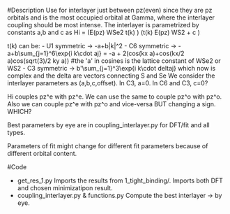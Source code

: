 #Description
Use for interlayer just between pz(even) since they are pz orbitals and is the most occupied orbital at Gamma, where the interlayer coupling should be most intense.
The interlayer is parametrized by constants a,b and c as
Hi =    (E(pz) WSe2     t(k)             )
        (t(k)           E(pz) WS2 + c   )

t(k) can be:
    - U1 symmetric -> -a+b|k|^2
    - C6 symmetric   -> -a+b\sum_{j=1}^6\exp{i k\cdot aj} = -a + 2(cos(kx a)+cos(kx/2 a)cos(sqrt(3)/2 ky a))    #the 'a' in cosines is the lattice constant of WSe2 or WS2
    - C3 symmetric   -> b'\sum_{j=1}^3\exp{i k\cdot deltaj} which now is complex and the delta are vectors connecting S and Se
We consider the interlayer parameters as (a,b,c,offset). 
In C3, a=0. 
In C6 and C3, c=0?

Hi couples pz^e with pz^e. 
We can use the same to couple pz^o with pz^o. 
Also we can couple pz^e with pz^o and vice-versa BUT changing a sign. WHICH?

Best parameters by eye are in coupling_interlayer.py for DFT/fit and all types.

Parameters of fit might change for different fit parameters because of different orbital content.


#Code
- get_res_1.py      Imports the results from 1_tight_binding/. Imports both DFT and chosen minimizatipon result.
- coupling_interlayer.py & functions.py         Compute the best interlayer -> by eye.


